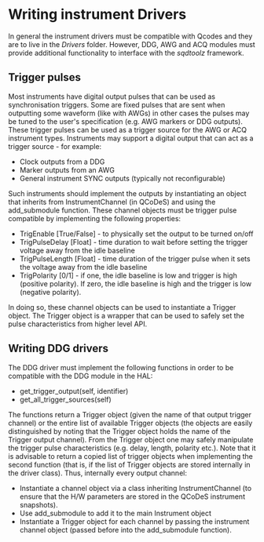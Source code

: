 # Writing instrument Drivers

In general the instrument drivers must be compatible with Qcodes and they are to live in the <em>Drivers</em> folder. However, DDG, AWG and ACQ modules must provide additional functionality to interface with the <em>sqdtoolz</em> framework.

## Trigger pulses

Most instruments have digital output pulses that can be used as synchronisation triggers. Some are fixed pulses that are sent when outputting some waveform (like with AWGs) in other cases the pulses may be tuned to the user's specification (e.g. AWG markers or DDG outputs). These trigger pulses can be used as a trigger source for the AWG or ACQ instrument types. Instruments may support a digital output that can act as a trigger source - for example:

- Clock outputs from a DDG
- Marker outputs from an AWG
- General instrument SYNC outputs (typically not reconfigurable)

Such instruments should implement the outputs by instantiating an object that inherits from InstrumentChannel (in QCoDeS) and using the add_submodule function. These channel objects must be trigger pulse compatible by implementing the following properties:

- TrigEnable [True/False] - to physically set the output to be turned on/off
- TrigPulseDelay [Float] - time duration to wait before setting the trigger voltage away from the idle baseline
- TrigPulseLength [Float] - time duration of the trigger pulse when it sets the voltage away from the idle baseline
- TrigPolarity [0/1] - if one, the idle baseline is low and trigger is high (positive polarity). If zero, the idle baseline is high and the trigger is low (negative polarity).

In doing so, these channel objects can be used to instantiate a Trigger object. The Trigger object is a wrapper that can be used to safely set the pulse characteristics from higher level API.

## Writing DDG drivers

The DDG driver must implement the following functions in order to be compatible with the DDG module in the HAL:

- get_trigger_output(self, identifier)
- get_all_trigger_sources(self)

The functions return a Trigger object (given the name of that output trigger channel) or the entire list of available Trigger objects (the objects are easily distinguished by noting that the Trigger object holds the name of the Trigger output channel). From the Trigger object one may safely manipulate the trigger pulse characteristics (e.g. delay, length, polarity etc.). Note that it is advisable to return a copied list of trigger objects when implementing the second function (that is, if the list of Trigger objects are stored internally in the driver class). Thus, internally every output channel:

- Instantiate a channel object via a class inheriting InstrumentChannel (to ensure that the H/W parameters are stored in the QCoDeS instrument snapshots).
- Use add_submodule to add it to the main Instrument object
- Instantiate a Trigger object for each channel by passing the instrument channel object (passed before into the add_submodule function).

